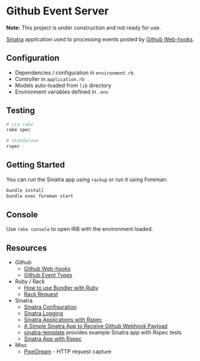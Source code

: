 # Github Event Server

**Note:** This project is under construction and not ready for use.

[Sinatra] application used to processing events posted by [Github Web-hooks].

[Sinatra]: http://sinatrarb.com/documentation.html

## Configuration

- Dependencies / configuration in `environment.rb`
- Controller in `application.rb`
- Models auto-loaded from `lib` directory
- Environment variables defined in `.env`

## Testing

```bash
# via rake
rake spec

# standalone
rspec
```

## Getting Started

You can run the Sinatra app using `rackup` or run it using Foreman:

```bash
bundle install
bundle exec foreman start
```

## Console

Use `rake console` to open IRB with the environment loaded.

## Resources

- Github
  - [Github Web-hooks]
  - [Github Event Types]
- Ruby / Rack
  - [How to use Bundler with Ruby]
  - [Rack Request]
- Sinatra
  - [Sinatra Configuration]
  - [Sinatra Logging]
  - [Sinatra Applications with Rspec]
  - [A Simple Sinatra App to Receive Github Webhook Payload]
  - [sinatra-template] provides example Sinatra app with Rspec tests
  - [Sinatra App with Rspec]
- Misc
  - [PipeDream] - HTTP request capture

[sinatra-template]: https://github.com/zapnap/sinatra-template
[Github Web-hooks]: https://docs.github.com/en/developers/webhooks-and-events/webhooks
[Github Event Types]: https://docs.github.com/en/developers/webhooks-and-events/events/github-event-types#pushevent
[A Simple Sinatra App to Receive Github Webhook Payload]: https://blog.arangamani.net/blog/2014/04/16/a-simple-sinatra-app-to-receive-github-webhook-payload/
[How to use Bundler with Ruby]: https://bundler.io/v2.2/guides/bundler_setup.html
[Sinatra Applications with Rspec]: http://www.shiroyasha.io/sinatra-app-with-rspec.html
[Rack Request]: https://rubydoc.info/github/rack/rack/master/Rack/Request
[PipeDream]: https://pipedream.com/
[Sinatra Logging]: https://spin.atomicobject.com/2013/11/12/production-logging-sinatra/
[Sinatra Configuration]: http://sinatrarb.com/configuration.html
[Sinatra App with Rspec]: https://shiroyasha.io/sinatra-app-with-rspec.html
